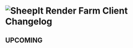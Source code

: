 # ![SheepIt Render Farm Client Changelog](https://img.shields.io/badge/SheepIt%20Render%20Farm%20Client-Package%20Changelog-blue.svg?style=for-the-badge)

## UPCOMING

